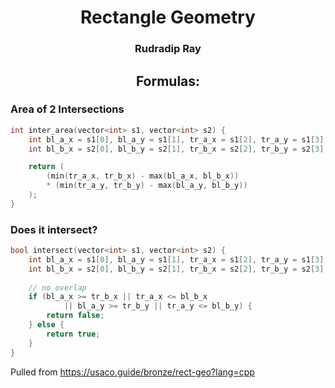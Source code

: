 <h1 style="text-align: center;">Rectangle Geometry</h1>
<h3 style="text-align: center;">Rudradip Ray</h3>
<h2 style="text-align: center;">Formulas:</h2>

<h3>Area of 2 Intersections</h3>

```c++
int inter_area(vector<int> s1, vector<int> s2) {
	int bl_a_x = s1[0], bl_a_y = s1[1], tr_a_x = s1[2], tr_a_y = s1[3];
	int bl_b_x = s2[0], bl_b_y = s2[1], tr_b_x = s2[2], tr_b_y = s2[3];

	return (
		(min(tr_a_x, tr_b_x) - max(bl_a_x, bl_b_x)) 
		* (min(tr_a_y, tr_b_y) - max(bl_a_y, bl_b_y))
	);
}
```

<h3>Does it intersect?</h3>

```c++
bool intersect(vector<int> s1, vector<int> s2) {
	int bl_a_x = s1[0], bl_a_y = s1[1], tr_a_x = s1[2], tr_a_y = s1[3];
	int bl_b_x = s2[0], bl_b_y = s2[1], tr_b_x = s2[2], tr_b_y = s2[3];
	
	// no overlap
	if (bl_a_x >= tr_b_x || tr_a_x <= bl_b_x 
			|| bl_a_y >= tr_b_y || tr_a_y <= bl_b_y) {
		return false;
	} else {
		return true;
	}
}
```

Pulled from https://usaco.guide/bronze/rect-geo?lang=cpp


